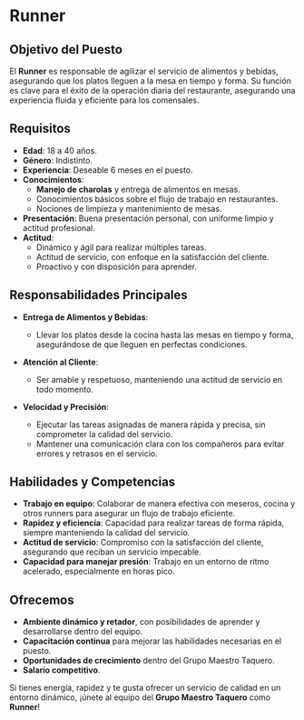 # Runner

## Objetivo del Puesto
El **Runner** es responsable de agilizar el servicio de alimentos y bebidas, asegurando que los platos lleguen a la mesa en tiempo y forma. Su función es clave para el éxito de la operación diaria del restaurante, asegurando una experiencia fluida y eficiente para los comensales.

## Requisitos

- **Edad**: 18 a 40 años.
- **Género**: Indistinto.
- **Experiencia**: Deseable 6 meses en el puesto.
- **Conocimientos**:
  - **Manejo de charolas** y entrega de alimentos en mesas.
  - Conocimientos básicos sobre el flujo de trabajo en restaurantes.
  - Nociones de limpieza y mantenimiento de mesas.
- **Presentación**: Buena presentación personal, con uniforme limpio y actitud profesional.
- **Actitud**:
  - Dinámico y ágil para realizar múltiples tareas.
  - Actitud de servicio, con enfoque en la satisfacción del cliente.
  - Proactivo y con disposición para aprender.

## Responsabilidades Principales

- **Entrega de Alimentos y Bebidas**:
  - Llevar los platos desde la cocina hasta las mesas en tiempo y forma, asegurándose de que lleguen en perfectas condiciones.
    
- **Atención al Cliente**:
  - Ser amable y respetuoso, manteniendo una actitud de servicio en todo momento.

- **Velocidad y Precisión**:
  - Ejecutar las tareas asignadas de manera rápida y precisa, sin comprometer la calidad del servicio.
  - Mantener una comunicación clara con los compañeros para evitar errores y retrasos en el servicio.

## Habilidades y Competencias

- **Trabajo en equipo**: Colaborar de manera efectiva con meseros, cocina y otros runners para asegurar un flujo de trabajo eficiente.
- **Rapidez y eficiencia**: Capacidad para realizar tareas de forma rápida, siempre manteniendo la calidad del servicio.
- **Actitud de servicio**: Compromiso con la satisfacción del cliente, asegurando que reciban un servicio impecable.
- **Capacidad para manejar presión**: Trabajo en un entorno de ritmo acelerado, especialmente en horas pico.

## Ofrecemos

- **Ambiente dinámico y retador**, con posibilidades de aprender y desarrollarse dentro del equipo.
- **Capacitación continua** para mejorar las habilidades necesarias en el puesto.
- **Oportunidades de crecimiento** dentro del Grupo Maestro Taquero.
- **Salario competitivo**.

Si tienes energía, rapidez y te gusta ofrecer un servicio de calidad en un entorno dinámico, ¡únete al equipo del **Grupo Maestro Taquero** como **Runner**!